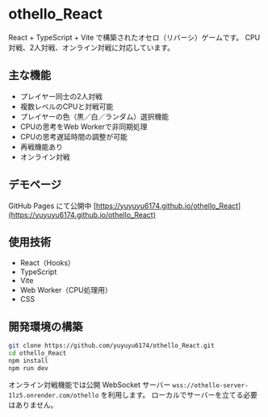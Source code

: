 # othello_React

React + TypeScript + Vite で構築されたオセロ（リバーシ）ゲームです。
CPU対戦、2人対戦、オンライン対戦に対応しています。

## 主な機能

- プレイヤー同士の2人対戦
- 複数レベルのCPUと対戦可能
- プレイヤーの色（黒／白／ランダム）選択機能
- CPUの思考をWeb Workerで非同期処理
- CPUの思考遅延時間の調整が可能
- 再戦機能あり
- オンライン対戦

## デモページ

GitHub Pages にて公開中
[https://yuyuyu6174.github.io/othello_React](https://yuyuyu6174.github.io/othello_React)

## 使用技術

- React（Hooks）
- TypeScript
- Vite
- Web Worker（CPU処理用）
- CSS

## 開発環境の構築

```bash
git clone https://github.com/yuyuyu6174/othello_React.git
cd othello_React
npm install
npm run dev
```

オンライン対戦機能では公開 WebSocket サーバー
`wss://othello-server-1lz5.onrender.com/othello` を利用します。
ローカルでサーバーを立てる必要はありません。
